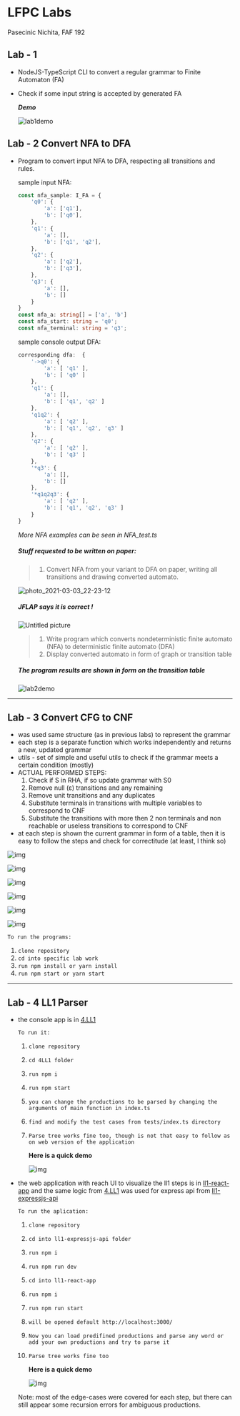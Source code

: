 # LFPC Labs

Pasecinic Nichita, FAF 192

## **Lab - 1**

- NodeJS-TypeScript CLI to convert a regular grammar to Finite Automaton (FA)

- Check if some input string is accepted by generated FA

  ***Demo***

  ![lab1demo](https://user-images.githubusercontent.com/57563506/107852445-643eb100-6e19-11eb-8a04-19b485ef071c.gif)

## Lab - 2 Convert NFA to DFA

- Program to convert input NFA to DFA, respecting all transitions and rules.

  sample input NFA:

  ```typescript
  const nfa_sample: I_FA = {
      'q0': {
          'a': ['q1'],
          'b': ['q0'],
      },
      'q1': {
          'a': [],
          'b': ['q1', 'q2'],
      },
      'q2': {
          'a': ['q2'],
          'b': ['q3'],
      },
      'q3': {
          'a': [],
          'b': []
      }
  }
  const nfa_a: string[] = ['a', 'b']
  const nfa_start: string = 'q0';
  const nfa_terminal: string = 'q3';
  ```

  sample console output DFA:

  ```typescript
  corresponding dfa:  {
      '->q0': { 
          'a': [ 'q1' ], 
          'b': [ 'q0' ] 
      },
      'q1': { 
          'a': [], 
          'b': [ 'q1', 'q2' ] 
      },
      'q1q2': { 
          'a': [ 'q2' ], 
          'b': [ 'q1', 'q2', 'q3' ] 
      },
      'q2': { 
          'a': [ 'q2' ], 
          'b': [ 'q3' ] 
      },
      '*q3': { 
          'a': [], 
          'b': [] 
      },
      '*q1q2q3': { 
          'a': [ 'q2' ], 
          'b': [ 'q1', 'q2', 'q3' ] 
      }
  }
  ```

  *More NFA examples can be seen in NFA_test.ts* 

  

  ##### Stuff requested to be written on paper:  

  > 1. Convert NFA from your variant to DFA on paper, writing all transitions and drawing converted automato.

  ![photo_2021-03-03_22-23-12](https://user-images.githubusercontent.com/57563506/109867479-32c64200-7c6f-11eb-933e-57d9d52fb528.jpg)

  ##### JFLAP says it is correct !

  ![Untitled picture](https://user-images.githubusercontent.com/57563506/109867656-728d2980-7c6f-11eb-8a05-64e0b2556a26.png)

  > 1. Write program which converts nondeterministic finite automato (NFA) to deterministic finite automato (DFA)
  > 2. Display converted automato in form of graph or transition table

  ##### The program results are shown in form on the transition table

  ![lab2demo](https://user-images.githubusercontent.com/57563506/109866634-2a213c00-7c6e-11eb-8a62-0602aa1e97ac.gif)


------

## Lab - 3 Convert CFG to CNF 

- was used same structure (as in previous labs) to represent the grammar 
- each step is a separate function which works independently and returns a new, updated grammar
- utils - set of simple and useful utils to check if the grammar meets a certain condition (mostly)
- ACTUAL PERFORMED STEPS:
  1.  Check if S in RHA, if so update grammar with S0
  2.  Remove null (ε) transitions and any remaining
  3.  Remove unit transitions and any duplicates
  4.  Substitute terminals in transitions with multiple variables to correspond to CNF 
  5.  Substitute the transitions with more then 2 non terminals and non reachable or useless transitions to correspond to CNF
- at each step is shown the current grammar in form of a table, then it is easy to follow the steps and check for correctitude (at least, I think so)

![img](./3.CFG-to-CNF/img/0.png)

![img](./3.CFG-to-CNF/img/1.png)

![img](./3.CFG-to-CNF/img/2.png)

![img](./3.CFG-to-CNF/img/3.png)

![img](./3.CFG-to-CNF/img/4.png)

![img](./3.CFG-to-CNF/img/5.png)



`To run the programs:` 

1. `clone repository`
2. `cd into specific lab work`
3. `run npm install or yarn install`
4. `run npm start or yarn start`

---------

## **Lab - 4 LL1 Parser**

- the console app is in [4.LL1](https://github.com/nikitaal/LFPC-Labs/tree/master/4.LL1)

  `To run it:` 

  1. `clone repository`

  2. `cd 4LL1 folder`

  3. `run npm i`

  4. `run npm start`

  5. `you can change the productions to be parsed by changing the arguments of main function in index.ts`

  6. `find and modify the test cases from tests/index.ts directory`

  7. `Parse tree works fine too, though is not that easy to follow as on web version of the application`

     **Here is a quick demo**

     ![img](./4.LL1/demo-gif/console.gif)

- the web application with reach UI to visualize the ll1 steps is in [ll1-react-app](https://github.com/nikitaal/LFPC-Labs/tree/master/ll1-react-app) and the same logic from  [4.LL1](https://github.com/nikitaal/LFPC-Labs/tree/master/4.LL1) was used for express api from [ll1-expressjs-api](https://github.com/nikitaal/LFPC-Labs/tree/master/ll1-expressjs-api)

  `To run the aplication:` 

  1. `clone repository`

  2. `cd into ll1-expressjs-api folder`

  3. `run npm i`

  4. `run npm run dev`

  5. `cd into ll1-react-app`

  6. `run npm i`

  7. `run npm run start`

  8. `will be opened default http://localhost:3000/`

  9. `Now you can load predifined productions and parse any word or add your own productions and try to parse it`

  10. `Parse tree works fine too`

      **Here is a quick demo**

      ![img](./4.LL1/demo-gif/demo.gif)

  Note: most of the edge-cases were covered for each step, but there can still appear some recursion errors for ambiguous productions. 